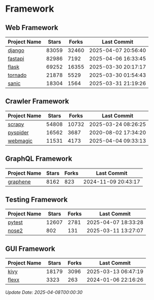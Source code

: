 # Framework

## Web Framework
| Project Name | Stars | Forks | Last Commit |
| ------------ | ----- | ----- | ----------- |
| [django](https://github.com/django/django) | 83059 | 32460 | 2025-04-07 20:56:40 |
| [fastapi](https://github.com/fastapi/fastapi) | 82986 | 7192 | 2025-04-06 16:33:45 |
| [flask](https://github.com/pallets/flask) | 69252 | 16355 | 2025-03-30 20:17:17 |
| [tornado](https://github.com/tornadoweb/tornado) | 21878 | 5529 | 2025-03-30 01:54:43 |
| [sanic](https://github.com/sanic-org/sanic) | 18304 | 1564 | 2025-03-31 21:19:26 |

## Crawler Framework
| Project Name | Stars | Forks | Last Commit |
| ------------ | ----- | ----- | ----------- |
| [scrapy](https://github.com/scrapy/scrapy) | 54808 | 10732 | 2025-03-24 08:26:25 |
| [pyspider](https://github.com/binux/pyspider) | 16562 | 3687 | 2020-08-02 17:34:20 |
| [webmagic](https://github.com/code4craft/webmagic) | 11531 | 4173 | 2025-04-04 09:33:13 |

## GraphQL Framework
| Project Name | Stars | Forks | Last Commit |
| ------------ | ----- | ----- | ----------- |
| [graphene](https://github.com/graphql-python/graphene) | 8162 | 823 | 2024-11-09 20:43:17 |

## Testing Framework
| Project Name | Stars | Forks | Last Commit |
| ------------ | ----- | ----- | ----------- |
| [pytest](https://github.com/pytest-dev/pytest) | 12607 | 2781 | 2025-04-07 18:33:28 |
| [nose2](https://github.com/nose-devs/nose2) | 802 | 131 | 2025-03-11 13:27:07 |

## GUI Framework
| Project Name | Stars | Forks | Last Commit |
| ------------ | ----- | ----- | ----------- |
| [kivy](https://github.com/kivy/kivy) | 18179 | 3096 | 2025-03-13 06:47:19 |
| [flexx](https://github.com/flexxui/flexx) | 3323 | 263 | 2024-01-06 22:16:26 |

*Update Date: 2025-04-08T00:00:30*